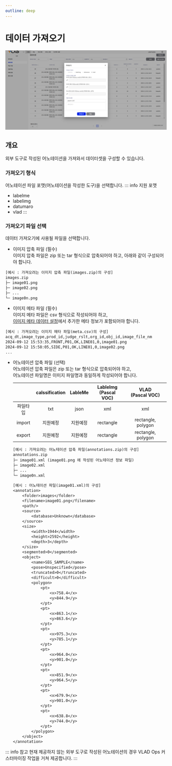 ```yaml
---
outline: deep
---
```


# 데이터 가져오기

![데이터 가져오기](/public/ko/data/dataset-import.png)


## 개요
외부 도구로 작성된 어노테이션을 가져와서 데이터셋을 구성할 수 있습니다.

### 가져오기 형식
어노테이션 파일 포맷(어노테이션을 작성한 도구)을 선택합니다.
::: info 지원 포맷
- labelme
- labelimg
- datumaro
- vlad
:::

### 가져오기 파일 선택
데이터 가져오기에 사용될 파일을 선택합니다.
- 이미지 압축 파일 (필수)  
이미지 압축 파일은 zip 또는 tar 형식으로 압축되어야 하고, 아래와 같이 구성되어야 합니다.  
```
[예시 : 가져오려는 이미지 압축 파일(images.zip)의 구성]
images.zip
├─ image01.png
├─ image02.png
├─ ...
└─ image0n.png
```

- 이미지 메타 파일 (필수)  
이미지 메타 파일은 csv 형식으로 작성되어야 하고,  
[이미지 메타 데이터 설정](./project-settings-image-meta)에서 추가한 메타 정보가 포함되어야 합니다.
```
[예시 : 가져오려는 이미지 메타 파일(meta.csv)의 구성]
acq_dt,image_type,prod_id,judge_rslt,org_id,obj_id,image_file_nm
2024-09-12 15:53:35,FRONT,P01,OK,LINE01,0,image01.png
2024-09-12 15:58:05,SIDE,P01,OK,LINE01,0,image02.png
...
```

- 어노테이션 압축 파일 (선택)  
어노테이션 압축 파일은 zip 또는 tar 형식으로 압축되어야 하고,  
어노테이션 파일명은 이미지 파일명과 동일하게 작성되어야 합니다.

  || calssification | LableMe | LableImg<br>(Pascal VOC) | VLAD<br>(Pascal VOC) |
  | :---: | :---: | :---: | :---: | :---: |
  | 파일타입 | txt | json | xml | xml |
  | import | 지원예정 | 지원예정 | rectangle | rectangle, polygon |
  | export | 지원예정 | 지원예정 | rectangle | rectangle, polygon |

  ```
  [예시 : 가져오려는 어노테이션 압축 파일(annotations.zip)의 구성]
  annotations.zip
  ├─ image01.xml (image01.png 에 작성된 어노테이션 정보 파일)
  ├─ image02.xml
  ├─ ...
  └─ image0n.xml
  ```
  ```
  [예시 : 어노테이션 파일(image01.xml)의 구성]
  <annotation>
      <folder>images</folder>
      <filename>image01.png</filename>
      <path/>
      <source>
          <database>Unknown</database>
      </source>
      <size>
          <width>1944</width>
          <height>2592</height>
          <depth>3</depth>
      </size>
      <segmented>0</segmented>
      <object>
          <name>SEG_SAMPLE</name>
          <pose>Unspecified</pose>
          <truncated>0</truncated>
          <difficult>0</difficult>
          <polygon>
              <pt>
                  <x>758.4</x>
                  <y>844.9</y>
              </pt>
              <pt>
                  <x>863.1</x>
                  <y>863.6</y>
              </pt>
              <pt>
                  <x>975.3</x>
                  <y>785.1</y>
              </pt>
              <pt>
                  <x>964.0</x>
                  <y>901.0</y>
              </pt>
              <pt>
                  <x>851.9</x>
                  <y>964.5</y>
              </pt>
              <pt>
                  <x>679.9</x>
                  <y>901.0</y>
              </pt>
              <pt>
                  <x>638.8</x>
                  <y>744.0</y>
              </pt>
          </polygon>
      </object>
  </annotation>
  ```



::: info 참고
현재 제공하지 않는 외부 도구로 작성된 어노테이션의 경우 VLAD Ops 커스터마이징 작업을 거쳐 제공합니다.
:::

